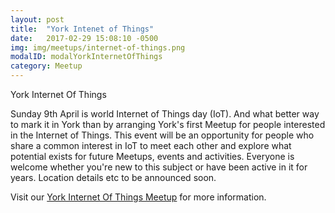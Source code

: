 ```yaml
---
layout: post
title:  "York Intenet of Things"
date:   2017-02-29 15:08:10 -0500
img: img/meetups/internet-of-things.png
modalID: modalYorkInternetOfThings
category: Meetup
---
```

York Internet Of Things

Sunday 9th April is world Internet of Things day (IoT). And what better way to mark it in York than by arranging York's first Meetup for people interested in the Internet of Things. This event will be an opportunity for people who share a common interest in IoT to meet each other and explore what potential exists for future Meetups, events and activities. Everyone is welcome whether you're new to this subject or have been active in it for years. Location details etc to be announced soon.

Visit our [York Internet Of Things Meetup][york-internet-of-things-meetup-link] for more information.

[york-internet-of-things-meetup-link]: https://www.meetup.com/York-Internet-Of-Things-Meetup/